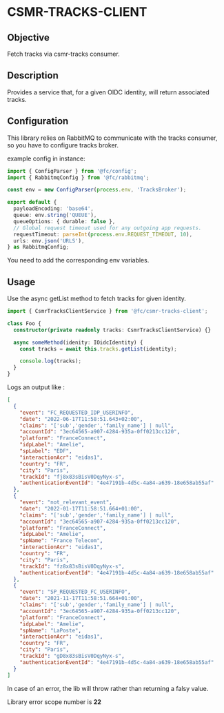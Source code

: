 # CSMR-TRACKS-CLIENT

## Objective

Fetch tracks via csmr-tracks consumer.

## Description

Provides a service that, for a given OIDC identity, will return associated tracks.

## Configuration

This library relies on RabbitMQ to communicate with the tracks consumer, so you have to configure tracks broker.

example config in instance:

```typescript
import { ConfigParser } from '@fc/config';
import { RabbitmqConfig } from '@fc/rabbitmq';

const env = new ConfigParser(process.env, 'TracksBroker');

export default {
  payloadEncoding: 'base64',
  queue: env.string('QUEUE'),
  queueOptions: { durable: false },
  // Global request timeout used for any outgoing app requests.
  requestTimeout: parseInt(process.env.REQUEST_TIMEOUT, 10),
  urls: env.json('URLS'),
} as RabbitmqConfig;
```

You need to add the corresponding env variables.

## Usage

Use the async getList method to fetch tracks for given identity.

```typescript
import { CsmrTracksClientService } from '@fc/csmr-tracks-client';

class Foo {
  constructor(private readonly tracks: CsmrTracksClientService) {}

  async someMethod(idenity: IOidcIdentity) {
    const tracks = await this.tracks.getList(identity);

    console.log(tracks);
  }
}
```

Logs an output like :

```json
[
  {
    "event": "FC_REQUESTED_IDP_USERINFO",
    "date": "2022-06-17T11:58:51.643+02:00",
    "claims": "['sub','gender','family_name'] | null",
    "accountId": "3ec64565-a907-4284-935a-0ff0213cc120",
    "platform": "FranceConnect",
    "idpLabel": "Amelie",
    "spLabel": "EDF",
    "interactionAcr": "eidas1",
    "country": "FR",
    "city": "Paris",
    "trackId": "fj8x83sBisV0DqyNyx-s",
    "authenticationEventId": "4e47191b-4d5c-4a84-a639-18e658ab55af"
  },
  {
    "event": "not_relevant_event",
    "date": "2022-01-17T11:58:51.664+01:00",
    "claims": "['sub','gender','family_name'] | null",
    "accountId": "3ec64565-a907-4284-935a-0ff0213cc120",
    "platform": "FranceConnect",
    "idpLabel": "Amelie",
    "spName": "France Telecom",
    "interactionAcr": "eidas1",
    "country": "FR",
    "city": "Paris",
    "trackId": "fz8x83sBisV0DqyNyx-s",
    "authenticationEventId": "4e47191b-4d5c-4a84-a639-18e658ab55af"
  },
  {
    "event": "SP_REQUESTED_FC_USERINFO",
    "date": "2021-11-17T11:58:51.664+01:00",
    "claims": "['sub','gender','family_name'] | null",
    "accountId": "3ec64565-a907-4284-935a-0ff0213cc120",
    "platform": "FranceConnect",
    "idpLabel": "Amelie",
    "spName": "LaPoste",
    "interactionAcr": "eidas1",
    "country": "FR",
    "city": "Paris",
    "trackId": "gD8x83sBisV0DqyNyx-s",
    "authenticationEventId": "4e47191b-4d5c-4a84-a639-18e658ab55af"
  }
]
```

In case of an error, the lib will throw rather than returning a falsy value.

Library error scope number is **22**
